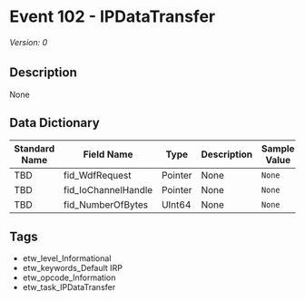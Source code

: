 # Event 102 - IPDataTransfer
###### Version: 0

## Description
None

## Data Dictionary
|Standard Name|Field Name|Type|Description|Sample Value|
|---|---|---|---|---|
|TBD|fid_WdfRequest|Pointer|None|`None`|
|TBD|fid_IoChannelHandle|Pointer|None|`None`|
|TBD|fid_NumberOfBytes|UInt64|None|`None`|

## Tags
* etw_level_Informational
* etw_keywords_Default IRP
* etw_opcode_Information
* etw_task_IPDataTransfer
